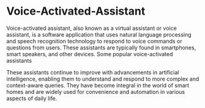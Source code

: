 # Voice-Activated-Assistant

 Voice-activated assistant, also known as a virtual assistant or voice assistant, is a software application that uses natural language processing and speech recognition technology to respond to voice commands or questions from users. These assistants are typically found in smartphones, smart speakers, and other devices. Some popular voice-activated assistants 

 These assistants continue to improve with advancements in artificial intelligence, enabling them to understand and respond to more complex and context-aware queries. They have become integral in the world of smart homes and are widely used for convenience and automation in various aspects of daily life.
